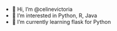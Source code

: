 - 👋 Hi, I’m @celinevictoria
- 👀 I’m interested in Python, R, Java
- 🌱 I’m currently learning flask for Python


<!---
celinevictoria/celinevictoria is a ✨ special ✨ repository because its `README.md` (this file) appears on your GitHub profile.
You can click the Preview link to take a look at your changes.
--->
